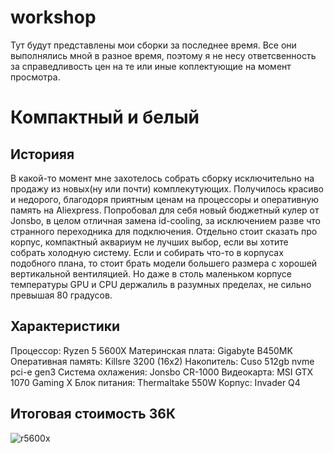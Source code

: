 # workshop
Тут будут представлены мои сборки за последнее время. Все они выполнялись мной в разное время, поэтому я не несу ответсвенность за справедливость цен на те или иные коплектующие на момент просмотра.

# Компактный и белый
## Историяя 
В какой-то момент мне захотелось собрать сборку иcключительно на продажу из новых(ну или почти) комплекутующих. Получилось красиво и недорого, благодоря приятным ценам на процессоры и оперативную память на Aliexpress. Попробовал для себя новый бюджетный кулер от Jonsbo, в целом отличная замена id-cooling, за исключением разве что странного переходника для подключения. Отдельно стоит сказать про корпус, компактный аквариум не лучших выбор, если вы хотите собрать холодную систему. Если и собирать что-то в корпусах подобного плана, то стоит брать модели большего размера с хорошей вертикальной вентиляцией. Но даже в столь маленьком корпусе температуры GPU и CPU держалиль в разумных пределах, не сильно превышая 80 градусов.

## Характеристики 
Процессор: Ryzеn 5 5600X
Материнская плата: Gigаbytе B450MK
Оперативная память: Killsre 3200 (16x2)
Накопитель: Сusо 512gb nvme pci-e gen3 
Система охлажения: Jоnsbо СR-1000
Видеокарта: МSI GTX 1070 Gаming Х
Блок питания: Тhеrmаltаkе 550W
Корпус: Invаdеr Q4

## Итоговая стоимость 36К

![r5600x](https://github.com/AlexShinalov/workshop/blob/main/src/PXL_20240911_210738427.MP.jpg)
